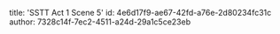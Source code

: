 title: 'SSTT Act 1 Scene 5'
id: 4e6d17f9-ae67-42fd-a76e-2d80234fc31c
author: 7328c14f-7ec2-4511-a24d-29a1c5ce23eb
